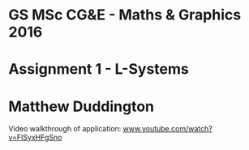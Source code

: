# GS MSc CG&E - Maths & Graphics 2016
# Assignment 1 - L-Systems
# Matthew Duddington

Video walkthrough of application: www.youtube.com/watch?v=FISyxHFgSno
